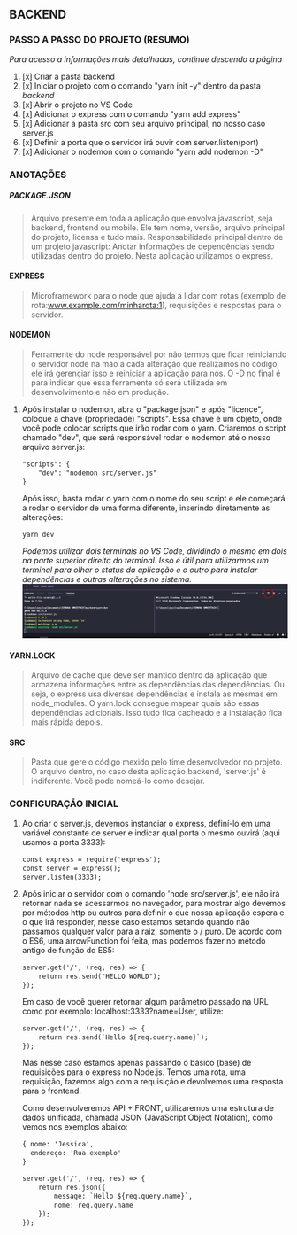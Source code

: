 ## BACKEND

### PASSO A PASSO DO PROJETO (RESUMO)
_Para acesso a informações mais detalhadas, continue descendo a página_

1. [x] Criar a pasta backend
2. [x] Iniciar o projeto com o comando "yarn init -y" dentro da pasta _backend_
3. [x] Abrir o projeto no VS Code
4. [x] Adicionar o express com o comando "yarn add express"
5. [x] Adicionar a pasta src com seu arquivo principal, no nosso caso server.js
6. [x] Definir a porta que o servidor irá ouvir com server.listen(port)
7. [x] Adicionar o nodemon com o comando "yarn add nodemon -D"

### ANOTAÇÕES

##### PACKAGE.JSON

> Arquivo presente em toda a aplicação que envolva javascript, seja backend, frontend ou mobile.
> Ele tem nome, versão, arquivo principal do projeto, licensa e tudo mais.
> Responsabilidade principal dentro de um projeto javascript: Anotar informações de dependências sendo utilizadas dentro do projeto.
> Nesta aplicação utilizamos o express.

#### EXPRESS

> Microframework para o node que ajuda a lidar com rotas (exemplo de rota:www.example.com/minharota:1), requisições e respostas para o servidor.

#### NODEMON

> Ferramente do node responsável por não termos que ficar reiniciando o servidor node na mão a cada alteração que realizamos no código, ele irá gerenciar isso e reiniciar a aplicação para nós. O -D no final é para indicar que essa ferramente só será utilizada em desenvolvimento e não em produção.

1. Após instalar o nodemon, abra o "package.json" e após "licence", coloque a chave (propriedade) "scripts". Essa chave é um objeto, onde você pode colocar scripts que irão rodar com o yarn. Criaremos o script chamado "dev", que será responsável rodar o nodemon até o nosso arquivo server.js:
    ```
    "scripts": {
        "dev": "nodemon src/server.js"
    }
    ```
    Após isso, basta rodar o yarn com o nome do seu script e ele começará a rodar o servidor de uma forma diferente, inserindo diretamente as alterações:
    ```
    yarn dev
    ```
    _Podemos utilizar dois terminais no VS Code, dividindo o mesmo em dois na parte superior direita do terminal. Isso é útil para utilizarmos um terminal para olhar o status da aplicação e o outro para instalar dependências e outras alterações no sistema._
    ![](imgs/vscode-sliced.PNG)

#### YARN.LOCK

> Arquivo de cache que deve ser mantido dentro da aplicação que armazena informações entre as dependências das dependências. Ou seja, o express usa diversas dependências e instala as mesmas em node_modules. O yarn.lock consegue mapear quais são essas dependências adicionais. Isso tudo fica cacheado e a instalação fica mais rápida depois.

#### SRC

> Pasta que gere o código mexido pelo time desenvolvedor no projeto. O arquivo dentro, no caso desta aplicação backend, 'server.js' é indiferente. Você pode nomeá-lo como desejar.

### CONFIGURAÇÃO INICIAL

1. Ao criar o server.js, devemos instanciar o express, definí-lo em uma variável constante de server e indicar qual porta o mesmo ouvirá (aqui usamos a porta 3333):

   ```
   const express = require('express');
   const server = express();
   server.listen(3333);
   ```

2. Após iniciar o servidor com o comando 'node src/server.js', ele não irá retornar nada se acessarmos no navegador, para mostrar algo devemos por métodos http ou outros para definir o que nossa aplicação espera e o que irá responder, nesse caso estamos setando quando não passamos qualquer valor para a raiz, somente o / puro. De acordo com o ES6, uma arrowFunction foi feita, mas podemos fazer no método antigo de função do ES5:

   ```
   server.get('/', (req, res) => {
       return res.send("HELLO WORLD");
   });
   ```

   Em caso de você querer retornar algum parâmetro passado na URL como por exemplo: localhost:3333?name=User, utilize:

   ```
   server.get('/', (req, res) => {
       return res.send(`Hello ${req.query.name}`);
   });
   ```

   Mas nesse caso estamos apenas passando o básico (base) de requisições para o express no Node.js. Temos uma rota, uma requisição, fazemos algo com a requisição e devolvemos uma resposta para o frontend.

   Como desenvolveremos API + FRONT, utilizaremos uma estrutura de dados unificada, chamada JSON (JavaScript Object Notation), como vemos nos exemplos abaixo:

   ```
   { nome: 'Jessica',
     endereço: 'Rua exemplo'
   }
   ```

   ```
   server.get('/', (req, res) => {
       return res.json({
           message: `Hello ${req.query.name}`,
           nome: req.query.name
       });
   });
   ```
